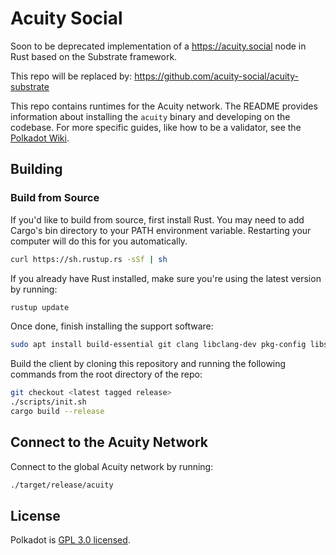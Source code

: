 # Acuity Social

Soon to be deprecated implementation of a https://acuity.social node in Rust based on the Substrate framework.

This repo will be replaced by: https://github.com/acuity-social/acuity-substrate


This repo contains runtimes for the Acuity network. The README provides
information about installing the `acuity` binary and developing on the codebase. For more
specific guides, like how to be a validator, see the
[Polkadot Wiki](https://wiki.polkadot.network/docs/en/).

## Building

### Build from Source

If you'd like to build from source, first install Rust. You may need to add Cargo's bin directory
to your PATH environment variable. Restarting your computer will do this for you automatically.

```bash
curl https://sh.rustup.rs -sSf | sh
```

If you already have Rust installed, make sure you're using the latest version by running:

```bash
rustup update
```

Once done, finish installing the support software:

```bash
sudo apt install build-essential git clang libclang-dev pkg-config libssl-dev
```

Build the client by cloning this repository and running the following commands from the root
directory of the repo:

```bash
git checkout <latest tagged release>
./scripts/init.sh
cargo build --release
```

## Connect to the Acuity Network

Connect to the global Acuity network by running:

```bash
./target/release/acuity
```

## License

Polkadot is [GPL 3.0 licensed](LICENSE).

